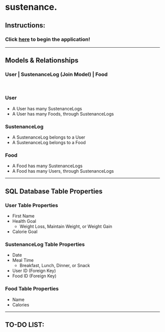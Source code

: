 # sustenance.


## Instructions:
### Click [here](http://localhost:9393/) to begin the application!

----

## Models & Relationships

### User | SustenanceLog (Join Model) | Food
<br />

### User <br />
* A User has many SustenanceLogs <br />
* A User has many Foods, through SustenanceLogs <br />


### SustenanceLog <br />
* A SustenanceLog belongs to a User <br />
* A SustenanceLog belongs to a Food <br />


### Food <br />
* A Food has many SustenanceLogs <br />
* A Food has many Users, through SustenanceLogs <br />
----
## SQL Database Table Properties

### User Table Properties
* First Name
* Health Goal
    * Weight Loss, Maintain Weight, or Weight Gain
* Calorie Goal

### SustenanceLog Table Properties
* Date
* Meal Time
    * Breakfast, Lunch, Dinner, or Snack
* User ID (Foreign Key)
* Food ID (Foreign Key)

### Food Table Properties
* Name
* Calories

-----

## TO-DO LIST:

